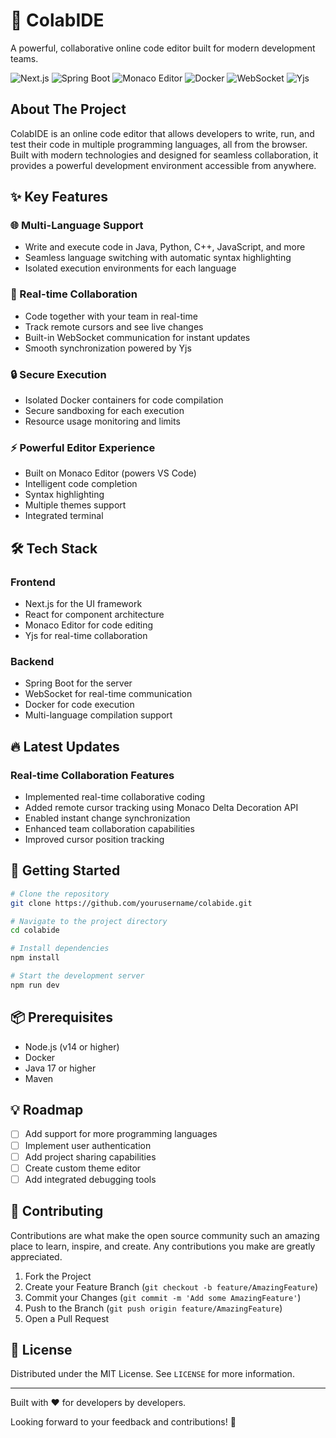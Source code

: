 # 🚀 ColabIDE

A powerful, collaborative online code editor built for modern development teams.

![Next.js](https://img.shields.io/badge/-Next.js-000000?style=flat-square&logo=next.js)
![Spring Boot](https://img.shields.io/badge/-Spring%20Boot-6DB33F?style=flat-square&logo=spring&logoColor=white)
![Monaco Editor](https://img.shields.io/badge/-Monaco%20Editor-007ACC?style=flat-square&logo=visual-studio-code&logoColor=white)
![Docker](https://img.shields.io/badge/-Docker-2496ED?style=flat-square&logo=docker&logoColor=white)
![WebSocket](https://img.shields.io/badge/-WebSocket-010101?style=flat-square)
![Yjs](https://img.shields.io/badge/-Yjs-FFDC00?style=flat-square&logoColor=black)

## About The Project

ColabIDE is an online code editor that allows developers to write, run, and test their code in multiple programming languages, all from the browser. Built with modern technologies and designed for seamless collaboration, it provides a powerful development environment accessible from anywhere.

## ✨ Key Features

### 🌐 Multi-Language Support
- Write and execute code in Java, Python, C++, JavaScript, and more
- Seamless language switching with automatic syntax highlighting
- Isolated execution environments for each language

### 👥 Real-time Collaboration
- Code together with your team in real-time
- Track remote cursors and see live changes
- Built-in WebSocket communication for instant updates
- Smooth synchronization powered by Yjs

### 🔒 Secure Execution
- Isolated Docker containers for code compilation
- Secure sandboxing for each execution
- Resource usage monitoring and limits

### ⚡ Powerful Editor Experience
- Built on Monaco Editor (powers VS Code)
- Intelligent code completion
- Syntax highlighting
- Multiple themes support
- Integrated terminal

## 🛠️ Tech Stack

### Frontend
- Next.js for the UI framework
- React for component architecture
- Monaco Editor for code editing
- Yjs for real-time collaboration

### Backend
- Spring Boot for the server
- WebSocket for real-time communication
- Docker for code execution
- Multi-language compilation support

## 🔥 Latest Updates

### Real-time Collaboration Features
- Implemented real-time collaborative coding
- Added remote cursor tracking using Monaco Delta Decoration API
- Enabled instant change synchronization
- Enhanced team collaboration capabilities
- Improved cursor position tracking

## 🚀 Getting Started

```bash
# Clone the repository
git clone https://github.com/yourusername/colabide.git

# Navigate to the project directory
cd colabide

# Install dependencies
npm install

# Start the development server
npm run dev
```

## 📦 Prerequisites

- Node.js (v14 or higher)
- Docker
- Java 17 or higher
- Maven

## 💡 Roadmap

- [ ] Add support for more programming languages
- [ ] Implement user authentication
- [ ] Add project sharing capabilities
- [ ] Create custom theme editor
- [ ] Add integrated debugging tools

## 🤝 Contributing

Contributions are what make the open source community such an amazing place to learn, inspire, and create. Any contributions you make are greatly appreciated.

1. Fork the Project
2. Create your Feature Branch (`git checkout -b feature/AmazingFeature`)
3. Commit your Changes (`git commit -m 'Add some AmazingFeature'`)
4. Push to the Branch (`git push origin feature/AmazingFeature`)
5. Open a Pull Request

## 📝 License

Distributed under the MIT License. See `LICENSE` for more information.

---

Built with ❤️ for developers by developers.

Looking forward to your feedback and contributions! 🎉
